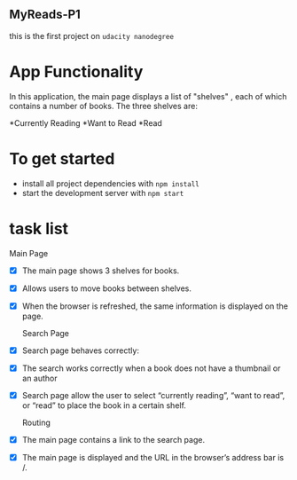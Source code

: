 ## MyReads-P1
this is the first project on ````udacity nanodegree````

# App Functionality
In this application, the main page displays a list of "shelves" , each of which contains a number of books. The three shelves are:

*Currently Reading
*Want to Read
*Read  

# To get started
* install all project dependencies with ````npm install````
* start the development server with ````npm start````


# task list

   Main Page
   
- [x] The main page shows 3 shelves for books. 
- [x] Allows users to move books between shelves.
- [x] When the browser is refreshed, the same information is displayed on the page.

   Search Page

- [x] Search page behaves correctly:
- [x] The search works correctly when a book does not have a thumbnail or an author
- [x] Search page allow the user to select “currently reading”, “want to read”, or “read” to place the book in a certain shelf.

   Routing
   
- [x] The main page contains a link to the search page.
- [x] The main page is displayed and the URL in the browser’s address bar is /.
